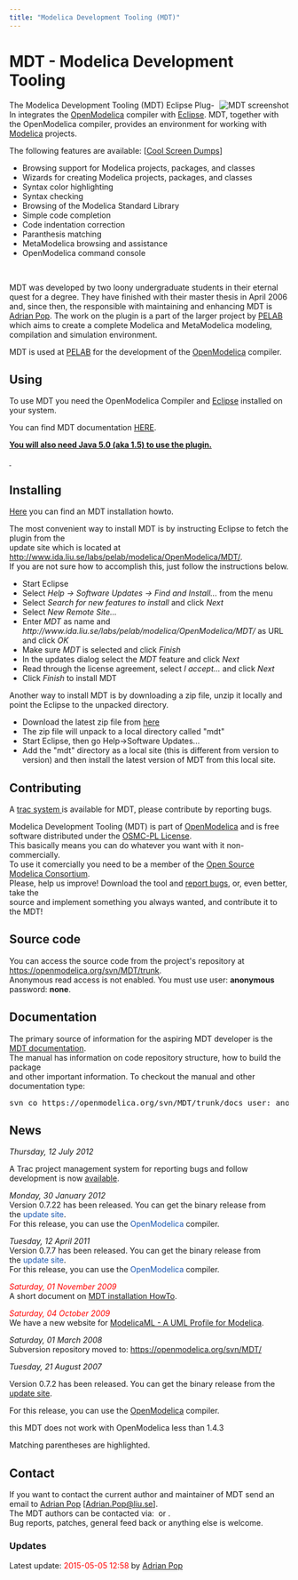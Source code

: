 ```yaml
---
title: "Modelica Development Tooling (MDT)"
---
```

<h1>MDT - Modelica Development Tooling</h1>
<p><a href="http://www.ida.liu.se/%7Eadrpo/mdt/"> <img src="http://www.ida.liu.se/labs/pelab/modelica/OpenModelica/MDT/screenshot.png" alt="MDT screenshot" align="right" border="0" /></a></p>
<p>The Modelica Development Tooling (MDT) Eclipse Plug-In integrates the <a href="http://www.openmodelica.org">OpenModelica</a> compiler with <a href="http://www.eclipse.org/">Eclipse</a>. MDT, together with the OpenModelica compiler, provides an environment for working with <a href="http://www.modelica.org/">Modelica</a> projects.</p>
<p>The following features are available: [<a href="http://www.ida.liu.se/%7Eadrpo/mdt/">Cool Screen Dumps</a>]</p>
<ul>
<li>Browsing support for Modelica projects, packages, and classes</li>
<li>Wizards for creating Modelica projects, packages, and classes</li>
<li>Syntax color highlighting</li>
<li>Syntax checking</li>
<li>Browsing of the Modelica Standard Library</li>
<li>Simple code completion</li>
<li>Code indentation correction</li>
<li>Paranthesis matching</li>
<li>MetaModelica browsing and assistance</li>
<li>OpenModelica command console</li>
</ul>
<p>&nbsp;</p>
<p>MDT was developed by two loony undergraduate students in their eternal quest for a degree. They have finished with their master thesis in April 2006 and, since then, the responsible with maintaining and enhancing MDT is <a href="http://www.ida.liu.se/%7Eadrpo">Adrian Pop</a>. The work on the plugin is a part of the larger project by <a href="http://www.ida.liu.se/labs/pelab/">PELAB</a> which aims to create a complete Modelica and MetaModelica modeling, compilation and simulation environment.</p>
<p>MDT is used at <a href="http://www.ida.liu.se/labs/pelab">PELAB</a> for the development of the <a href="http://www.openmodelica.org">OpenModelica</a> compiler.</p>
<h2>Using</h2>
<p>To use MDT you need the OpenModelica Compiler and <a href="http://www.eclipse.org./downloads/">Eclipse</a> installed on your system.</p>
<p>You can find MDT documentation <a href="svn/MDT/trunk/docs">HERE</a>.</p>
<p><span style="text-decoration: underline;"><strong>You will also need Java 5.0 (aka 1.5) to use the plugin.</strong></span></p>
<p><span style="text-decoration: underline;"><strong>&nbsp;</strong></span></p>
<h2 id="Installing"><a></a>Installing</h2>
<p><a href="https://trac.openmodelica.org/documents/MDT/install/">Here</a> you can find an MDT installation howto.</p>
<p>The most convenient way to install MDT is by instructing Eclipse to fetch the plugin from the<br /> update site which is located at <a href="http://www.ida.liu.se/labs/pelab/modelica/OpenModelica/MDT/">http://www.ida.liu.se/labs/pelab/modelica/OpenModelica/MDT/</a>.<br /> If you are not sure how to accomplish this, just follow the instructions below.</p>
<ul>
<li>Start Eclipse</li>
<li>Select <em>Help -&gt; Software Updates -&gt; Find and Install...</em> from the menu</li>
<li>Select <em>Search for new features to install</em> and click <em>Next</em></li>
<li>Select <em>New Remote Site...</em></li>
<li>Enter <em>MDT</em> as name and <em>http://www.ida.liu.se/labs/pelab/modelica/OpenModelica/MDT/</em> as URL and click <em>OK</em></li>
<li>Make sure <em>MDT</em> is selected and click <em>Finish</em></li>
<li>In the updates dialog select the <em>MDT</em> feature and click <em>Next</em></li>
<li>Read through the license agreement, select <em>I accept...</em> and click <em>Next</em></li>
<li>Click <em>Finish</em> to install MDT</li>
</ul>
<p>Another way to install MDT is by downloading a zip file, unzip it locally and point the Eclipse to the unpacked directory.</p>
<ul>
<li>Download the latest zip file from <a href="http://www.ida.liu.se/labs/pelab/modelica/OpenModelica/MDT/releases">here</a></li>
<li>The zip file will unpack to a local directory called "mdt"</li>
<li>Start Eclipse, then go Help-&gt;Software Updates...</li>
<li>Add the "mdt" directory as a local site (this is different from version to version) and then install the latest version of MDT from this local site.</li>
</ul>
<h2>Contributing</h2>
<p>A <a href="https://trac.openmodelica.org/MDT">trac system </a>is available for MDT, please contribute by reporting bugs.</p>
<p>Modelica Development Tooling (MDT) is part of <a href="undefined/">OpenModelica</a> and is free software distributed under the <a href="index.php/useresresources/license">OSMC-PL License</a>.<br /> This basically means you can do whatever you want with it non-commercially.<br /> To use it comercially you need to be a member of the <a href="index.php?option=com_content&amp;view=article&amp;id=24&amp;Itemid=160">Open Source Modelica Consortium</a>.<br /> Please, help us improve! Download the tool and <a href="https://trac.openmodelica.org/OpenModelica">report bugs</a>, or, even better, take the<br /> source and implement something you always wanted, and contribute it to the MDT!</p>
<h2>Source code</h2>
<p>You can access the source code from the project's repository at <a href="svn/MDT/trunk">https://openmodelica.org/svn/MDT/trunk</a>.<br /> Anonymous read access is not enabled. You must use user: <strong>anonymous</strong> password: <strong>none</strong>.</p>
<h2>Documentation</h2>
<p>The primary source of information for the aspiring MDT developer is the <a href="svn/MDT/trunk/docs">MDT documentation</a>. <br /> The manual has information on code repository structure, how to build the package<br /> and other important information. To checkout the manual and other documentation type:</p>
<pre>svn co https://openmodelica.org/svn/MDT/trunk/docs user: anonymous pass: none </pre>
<h2>News</h2>
<p><em>Thursday, 12 July 2012</em></p>
<p>A Trac project management system for reporting bugs and follow development is now <a href="https://trac.openmodelica.org/MDT">available</a>.</p>
<p><em>Monday, 30 January 2012</em><br />Version 0.7.22 has been released. You can get the binary release from the&nbsp;<a href="index.php/home/tools/133#Installing" style="color: #1b57b1; text-decoration: none; font-weight: normal;">update site</a>.<br />For this release, you can use the&nbsp;<a href="http://www.openmodelica.org" style="color: #1b57b1; text-decoration: none; font-weight: normal;">OpenModelica</a> compiler.</p>
<p><em>Tuesday, 12 April 2011</em><br />Version 0.7.7 has been released. You can get the binary release from the&nbsp;<a href="index.php/home/tools/133#Installing" style="color: #1b57b1; text-decoration: none; font-weight: normal;">update site</a>.<br />For this release, you can use the&nbsp;<a href="http://www.openmodelica.org" style="color: #1b57b1; text-decoration: none; font-weight: normal;">OpenModelica</a> compiler.</p>
<p><span style="color: red;"><em>Saturday, 01 November 2009</em></span><br /> A short document on <a href="https://trac.openmodelica.org/documents/MDT/install/">MDT installation HowTo</a>.</p>
<p><span style="color: red;"><em>Saturday, 04 October 2009</em></span><br /> We have a new website for <a href="index.php/developer/tools/133">ModelicaML - A UML Profile for Modelica</a>.</p>
<p><em>Saturday, 01 March 2008</em><br /> Subversion repository moved to: <a href="svn/MDT/">https://openmodelica.org/svn/MDT/</a></p>
<p><em>Tuesday, 21 August 2007</em></p>
<p>Version 0.7.2 has been released. You can get the binary release from the <a href="index.php/developer/tools/133#Installing">update site</a>.</p>
<p>For this release, you can use the <a href="http://www.openmodelica.org">OpenModelica</a> compiler.</p>
<p>this MDT does not work with OpenModelica less than 1.4.3</p>
<p>Matching parentheses are highlighted.</p>
<h2>Contact</h2>
<p>If you want to contact the current author and maintainer of MDT send an email to <a href="http://www.ida.liu.se/%7Eadrpo">Adrian Pop</a> [<a href="mailto:Adrian.Pop@liu.se">Adrian.Pop@liu.se</a>].<br /> The MDT authors can be contacted via: <a href="mailto:x05elmja%20at%20ida%20dot%20liu%20dot%20se"><img src="http://www.ida.liu.se/labs/pelab/modelica/OpenModelica/MDT/boris.png" alt="" border="0" /></a> or <a href="mailto:x05andre%20at%20ida%20dot%20liu%20dot%20se"><img src="http://www.ida.liu.se/labs/pelab/modelica/OpenModelica/MDT/remar.png" alt="" border="0" /></a>. <br /> Bug reports, patches, general feed back or anything else is welcome.</p>
<h3>Updates</h3>
<p>Latest update: <span style="color: red;">2015-05-05 12:58</span>&nbsp;by <a href="http://www.ida.liu.se/%7Eadrpo">Adrian Pop</a></p>